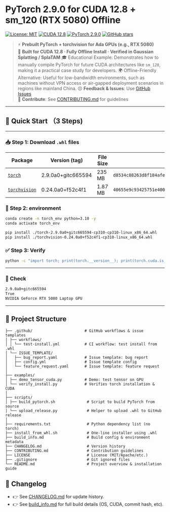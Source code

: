 # PyTorch 2.9.0 for CUDA 12.8 + sm_120 (RTX 5080) Offline

[![License: MIT](https://img.shields.io/badge/License-MIT-blue.svg)](LICENSE)
[![CUDA 12.8](https://img.shields.io/badge/CUDA-12.8-success.svg)](https://developer.nvidia.com/cuda-downloads)
[![PyTorch 2.9.0](https://img.shields.io/badge/PyTorch-2.9.0-orange)](https://pytorch.org/)
[![GitHub stars](https://img.shields.io/github/stars/Yyyzk123/pytorch-cuda128-sm120?style=social)](https://github.com/Yyyzk123/pytorch-cuda128-sm120)

> ⚡ **Prebuilt PyTorch + torchvision for Ada GPUs (e.g., RTX 5080)**  
> 🔧 **Built for CUDA 12.8 · Fully Offline Install · Verified in Gaussian Splatting / SplaTAM**
> 🎓  Educational Example: Demonstrates how to manually compile PyTorch for future CUDA architectures like `sm_120`, making it a practical case study for developers.
> 🌍  Offline-Friendly Alternative: Useful for low-bandwidth environments, such as machines without VPN access or air-gapped deployment scenarios in regions like mainland China.
> 😣 **Feedback & Issues**: Use [GitHub Issues](https://github.com/Yyyzk123/pytorch-cuda128-sm120/issues)  
> 🙌 **Contribute**: See [CONTRIBUTING.md](./CONTRIBUTING.md) for guidelines

---
## 🚀 Quick Start （3 Steps)
---
### 📥 Step 1: Download `.whl` files

| Package      | Version (tag)         | File Size | SHA256                                     |
|--------------|------------------------|-----------|---------------------------------------------|
| [`torch`](https://github.com/Yyyzk123/torch-cu128-sm120/releases/download/v2.9.0-sm120/torch-2.9.0a0+gitc665594-cp310-cp310-linux_x86_64.whl) | 2.9.0a0+gitc665594 | 235 MB   | `d8534c88263d8f184afea91dfc4feaf8ee2038ce526861a9f8868e716f8a158` |
| [`torchvision`](https://github.com/Yyyzk123/torch-cu128-sm120/releases/download/v2.9.0-sm120/torchvision-0.24.0a0+f52c4f1-cp310-cp310-linux_x86_64.whl) | 0.24.0a0+f52c4f1   | 1.87 MB  | `40655e9c93425751e400de656f0c0ceb81383bfbe4f392edce5b56458892fb9f` |


### 💽 Step 2:  environment

```bash
conda create -n torch_env python=3.10 -y
conda activate torch_env

pip install ./torch-2.9.0a0+gitc665594-cp310-cp310-linux_x86_64.whl
pip install ./torchvision-0.24.0a0+f52c4f1-cp310-linux_x86_64.whl
```

### ✅ Step 3: Verify 
```bash
python -c "import torch; print(torch.__version__); print(torch.cuda.is_available()); print(torch.cuda.get_device_name(0))"
```
---
### 📌 Check
```bash
2.9.0a0+gitc665594
True
NVIDIA GeForce RTX 5080 Laptop GPU
```

---

## 📂 Project Structure
```
├── .github/                       # GitHub workflows & issue templates
│ ├── workflows/
│ │ └── test-install.yml           # CI workflow: test install from .whl
│ └── ISSUE_TEMPLATE/
│   ├── bug_report.yaml            # Issue template: bug report
│   ├── config.yml                 # Issue template config
│   └── feature_request.yaml       # Issue template: feature request
│
├── examples/
│ ├── demo_tensor_cuda.py          # Demo: test tensor on GPU
│ └── verify_install.py            # Verifies torch installation & CUDA
│
├── scripts/
│ ├── build_pytorch.sh              # Script to build PyTorch from source
│ └── upload_release.py             # Helper to upload .whl to GitHub release
│
├── requirements.txt                # Python dependency list (no torch)
├── install_from_whl.sh             # One-line installer using .whl
├── build_info.md                   # Build config & environment metadata
├── CHANGELOG.md                    # Version history
├── CONTRIBUTING.md                 # Contribution guidelines
├── LICENSE                         # License (MIT/Apache/etc.)
├── .gitignore                      # Git ignored files
└── README.md                       # Project overview & installation guide
```


## 📓 Changelog
- 👉 See [CHANGELOG.md](./CHANGELOG.md) for update history. 
- 👉 See [build_info.md](./build_info.md) for full build details (OS, CUDA, commit hash, etc).

